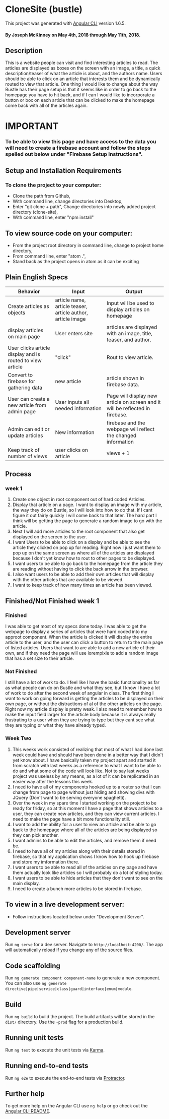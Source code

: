 # CloneSite (bustle)

This project was generated with [Angular CLI](https://github.com/angular/angular-cli) version 1.6.5.

#### By Joseph McKinney on May 4th, 2018 through May 11th, 2018.

## Description
This is a website people can visit and find interesting articles to read.  The articles are displayed as boxes on the screen with an image, a title, a quick description/teaser of what the article is about, and the authors name.  Users should be able to click on an article that interests them and be dynamically routed to view that article.  One thing I would like to change about the way Bustle has their page setup is that it seems like in order to go back to the homepage you have to hit back, and if I can I would like to incorporate a button or box on each article that can be clicked to make the homepage come back with all of the articles again.  

# IMPORTANT
### To be able to view this page and have access to the data you will need to create a firebase account and follow the steps spelled out below under "Firebase Setup Instructions".

## Setup and Installation Requirements
### To clone the project to your computer:
* Clone the path from Github,
* With command line, change directories into Desktop,
* Enter "git clone + path",
Change directories into newly added project directory (clone-site),
* With command line, enter "npm install"

## To view source code on your computer:
* From the project root directory in command line, change to project home directory,
*  From command line, enter "atom .",
* Stand back as the project opens in atom as it can be exciting

## Plain English Specs
Behavior | Input | Output
---------|-------|-------
Create articles as objects | article name, article teaser, article author, article image | Input will be used to display articles on homepage
display articles on main page | User enters site | articles are displayed with an image, title, teaser, and author.
User clicks article display and is routed to view article | "click" | Rout to view article.
Convert to firebase for gathering data | new article | article shown in firebase data.
User can create a new article from admin page | User inputs all needed information | Page will display new article on screen and it will be reflected in firebase.
Admin can edit or update articles | New information | firebase and the webpage will reflect the changed information
Keep track of number of views | user clicks on article | views + 1

## Process
### week 1
1. Create one object in root component out of hard coded Articles.  
2.  Display that article on a page.  I want to display an image with my article, the way they do on Bustle, so I will look into how to do that.  If I cant figure it out fairly quickly I will come back to that later.  The hard part I think will be getting the page to generate a random image to go with the article.  
3. Next I will add more articles to the root component that also get displayed on the screen to the user.
4. I want Users to be able to click on a display and be able to see the article they clicked on pop up for reading.  Right now I just want them to pop up on the same screen as where all of the articles are displayed because I don't yet know how to rout to other pages to be displayed.
5. I want users to be able to go back to the homepage from the article they are reading without having to click the back arrow in the browser.
6. I also want users to be able to add their own articles that will display with the other articles that are available to be viewed.
7.  I want to keep track of how many times an article has been viewed.

## Finished/Not Finished week 1
### Finished

I was able to get most of my specs done today.  I was able to get the webpage to display a series of articles that were hard coded into my approot component.  When the article is clicked it will display the entire article to the user, and the user can click a button to return to the main page of listed articles.  Users that want to are able to add a new article of their own, and if they need the page will use lorempixle to add a random image that has a set size to their article.

### Not Finished

I still have a lot of work to do.  I feel like I have the basic functionality as far as what people can do on Bustle and what they see, but I know I have a lot of work to do after the second week of angular in class.  The first thing I want to work on going forward is getting the articles to be displayed on their own page, or without the distractions of al of the other articles on the page.  Right now my article display is pretty weak.  I also need to remember how to make the input field larger for the article body because it is always really frustrating to a user when they are trying to type but they cant see what they are typing or what they have already typed.

### Week Two
1.  This weeks work consisted of realizing that most of what I had done last week could have and should have been done in a better way that I didn't yet know about.  I have basically taken my project apart and started it from scratch with last weeks as a reference to what I want to be able to do and what some of the code will look like.  Not to say last weeks project was useless by any means, as a lot of it can be replicated in an easier way after the lessons this week.  
2.  I need to have all of my components hooked up to a router so that I can change from page to page without just hiding and showing divs with JQuery (Don't want to be serving everyone spaghetti).
3. Over the week in my spare time I started working on the project to be ready for friday, so at this moment I have a page that shows articles to a user, they can create new articles, and they can view current articles.  I need to make the page have a bit more functionality still.
4. I want to add the ability for a user to view an article and be able to go back to the homepage where all of the articles are being displayed so they can pick another.
5. I want admins to be able to edit the articles, and remove them if need be.  
4.  I need to have all of my articles along with their details stored in firebase, so that my application shows I know how to hook up firebase and store my imformation there.
5.  I want users to be able to read all of the articles on my page and have them actually look like articles so I will probably do a lot of styling today.  
6.  I want users to be able to hide articles that they don't want to see on the main display.
7.  I need to create a bunch more articles to be stored in firebase.  




## To view in a live development server:
* Follow instructions located below under "Development Server".  

## Development server

Run `ng serve` for a dev server. Navigate to `http://localhost:4200/`. The app will automatically reload if you change any of the source files.

## Code scaffolding

Run `ng generate component component-name` to generate a new component. You can also use `ng generate directive|pipe|service|class|guard|interface|enum|module`.

## Build

Run `ng build` to build the project. The build artifacts will be stored in the `dist/` directory. Use the `-prod` flag for a production build.

## Running unit tests

Run `ng test` to execute the unit tests via [Karma](https://karma-runner.github.io).

## Running end-to-end tests

Run `ng e2e` to execute the end-to-end tests via [Protractor](http://www.protractortest.org/).

## Further help

To get more help on the Angular CLI use `ng help` or go check out the [Angular CLI README](https://github.com/angular/angular-cli/blob/master/README.md).
